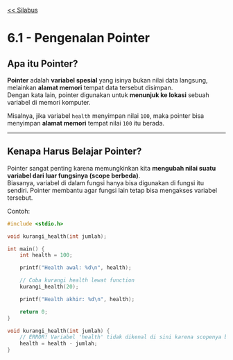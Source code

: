 [<< Silabus](../silabus.md)

# 6.1 - Pengenalan Pointer

## Apa itu Pointer?

**Pointer** adalah **variabel spesial** yang isinya bukan nilai data langsung, melainkan **alamat memori** tempat data tersebut disimpan.  
Dengan kata lain, pointer digunakan untuk **menunjuk ke lokasi** sebuah variabel di memori komputer.

Misalnya, jika variabel `health` menyimpan nilai `100`, maka pointer bisa menyimpan **alamat memori** tempat nilai `100` itu berada.

---

## Kenapa Harus Belajar Pointer?

Pointer sangat penting karena memungkinkan kita **mengubah nilai suatu variabel dari luar fungsinya (scope berbeda)**.  
Biasanya, variabel di dalam fungsi hanya bisa digunakan di fungsi itu sendiri. Pointer membantu agar fungsi lain tetap bisa mengakses variabel tersebut.

Contoh:

```c
#include <stdio.h>

void kurangi_health(int jumlah);

int main() {
    int health = 100;

    printf("Health awal: %d\n", health);

    // Coba kurangi health lewat function
    kurangi_health(20);

    printf("Health akhir: %d\n", health);

    return 0;
}

void kurangi_health(int jumlah) {
    // ERROR! Variabel 'health' tidak dikenal di sini karena scopenya berbeda
    health = health - jumlah;
}
